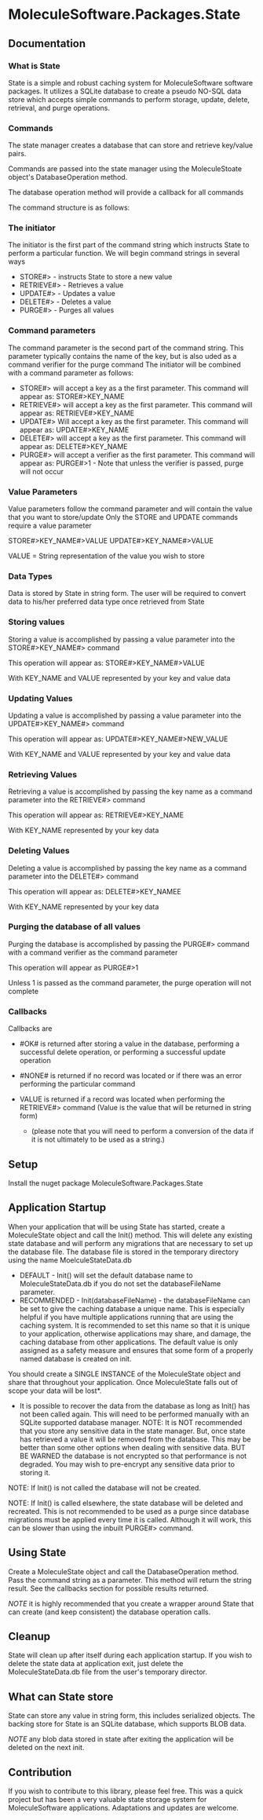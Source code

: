 # MoleculeSoftware.Packages.State

## Documentation

### What is State

State is a simple and robust caching system for MoleculeSoftware software packages. It utilizes a SQLite database to create a pseudo NO-SQL data store which accepts simple commands to perform storage, update, delete, retrieval, and purge operations.  

### Commands 

The state manager creates a database that can store and retrieve key/value pairs. 

Commands are passed into the state manager using the MoleculeStoate object's DatabaseOperation method.

The database operation method will provide a callback for all commands

The command structure is as follows:

### The initiator

The initiator is the first part of the command string which instructs State to perform a particular function. We will begin command strings in several ways

* STORE#> - instructs State to store a new value
* RETRIEVE#> - Retrieves a value
* UPDATE#> - Updates a value
* DELETE#> - Deletes a value
* PURGE#> - Purges all values

### Command parameters

The command parameter is the second part of the command string. This parameter typically contains the name of the key, but is also uded as a command verifier for the purge command
The initiator will be combined with a command parameter as follows:

* STORE#> will accept a key as a the first parameter. This command will appear as: STORE#>KEY_NAME
* RETRIEVE#> will accept a key as the first parameter. This command will appear as: RETRIEVE#>KEY_NAME
* UPDATE#> Will accept a key as the first parameter. This command will appear as: UPDATE#>KEY_NAME
* DELETE#> will accept a key as the first parameter. This command will appear as: DELETE#>KEY_NAME
* PURGE#> will accept a verifier as the first parameter. This command will appear as: PURGE#>1 - Note that unless the verifier is passed, purge will not occur

### Value Parameters

Value parameters follow the command parameter and will contain the value that you want to store/update
Only the STORE and UPDATE commands require a value parameter

STORE#>KEY_NAME#>VALUE
UPDATE#>KEY_NAME#>VALUE

VALUE = String representation of the value you wish to store

### Data Types

Data is stored by State in string form. The user will be required to convert data to his/her preferred data type once retrieved from State

### Storing values

Storing a value is accomplished by passing a value parameter into the STORE#>KEY_NAME#> command

This operation will appear as: STORE#>KEY_NAME#>VALUE

With KEY_NAME and VALUE represented by your key and value data

### Updating Values

Updating a value is accomplished by passing a value parameter into the UPDATE#>KEY_NAME#> command

This operation will appear as: UPDATE#>KEY_NAME#>NEW_VALUE

With KEY_NAME and VALUE represented by your key and value data

### Retrieving Values

Retrieving a value is accomplished by passing the key name as a command parameter into the RETRIEVE#> command

This operation will appear as: RETRIEVE#>KEY_NAME

With KEY_NAME represented by your key data

### Deleting Values

Deleting a value is accomplished by passing the key name as a command parameter into the DELETE#> command

This operation will appear as: DELETE#>KEY_NAMEE

With KEY_NAME represented by your key data

### Purging the database of all values

Purging the database is accomplished by passing the PURGE#> command with a command verifier as the command parameter

This operation will appear as PURGE#>1

Unless 1 is passed as the command parameter, the purge operation will not complete

### Callbacks

Callbacks are 

* #OK# is returned after storing a value in the database, performing a successful delete operation, or performing a successful update operation

* #NONE# is returned if no record was located or if there was an error performing the particular command

* VALUE is returned if a record was located when performing the RETRIEVE#> command (Value is the value that will be returned in string form)
  * (please note that you will need to perform a conversion of the data if it is not ultimately to be used as a string.)

## Setup

Install the nuget package MoleculeSoftware.Packages.State

## Application Startup 

When your application that will be using State has started, create a MoleculeState object and call the Init() method. This will delete any existing state database and will perform any migrations that are necessary to set up the database file. The database file is stored in the temporary directory using the name MoelculeStateData.db

* DEFAULT - Init() will set the default database name to MoleculeStateData.db if you do not set the databaseFileName parameter. 
* RECOMMENDED - Init(databaseFileName) - the databaseFileName can be set to give the caching database a unique name. This is especially helpful if you have multiple applications running that are using the caching system. It is recommended to set this name so that it is unique to your application, otherwise applications may share, and damage, the caching database from other applications. The default value is only assigned as a safety measure and ensures that some form of a properly named database is created on init. 

You should create a SINGLE INSTANCE of the MoleculeState object and share that throughout your application. Once MoleculeState falls out of scope your data will be lost*. 

* It is possible to recover the data from the database as long as Init() has not been called again. This will need to be performed manually with an SQLite supported database manager. NOTE: It is NOT recommended that you store any sensitive data in the state manager. But, once state has retrieved a value it will be removed from the database. This may be better than some other options when dealing with sensitive data. BUT BE WARNED the database is not encrypted so that performance is not degraded. You may wish to pre-encrypt any sensitive data prior to storing it. 

NOTE: If Init() is not called the database will not be created. 

NOTE: If Init() is called elsewhere, the state database will be deleted and recreated. This is not recommended to be used as a purge since database migrations must be applied every time it is called. Although it will work, this can be slower than using the inbuilt PURGE#> command. 

## Using State

Create a MoleculeState object and call the DatabaseOperation method. Pass the command string as a parameter. This method will return the string result. See the callbacks section for possible results returned. 

*NOTE* it is highly recommended that you create a wrapper around State that can create (and keep consistent) the database operation calls. 

## Cleanup

State will clean up after itself during each application startup. If you wish to delete the state data at application exit, just delete the MoleculeStateData.db file from the user's temporary director. 

## What can State store

State can store any value in string form, this includes serialized objects. The backing store for State is an SQLite database, which supports BLOB data.

*NOTE* any blob data stored in state after exiting the application will be deleted on the next init. 

## Contribution

If you wish to contribute to this library, please feel free. This was a quick project but has been a very valuable state storage system for MoleculeSoftware applications. Adaptations and updates are welcome. 
